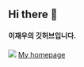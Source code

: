 ## Hi there 👋

<!--
**dlwodn17/dlwodn17** is a ✨ _special_ ✨ repository because its `README.md` (this file) appears on your GitHub profile.

Here are some ideas to get you started:

- 🔭 I’m currently working on ...
- 🌱 I’m currently learning ...
- 👯 I’m looking to collaborate on ...
- 🤔 I’m looking for help with ...
- 💬 Ask me about ...
- 📫 How to reach me: ...
- 😄 Pronouns: ...
- ⚡ Fun fact: ...
-->

#### 이재우의 깃허브입니다.
<a href="https://www.instagram.com/dlwodn_17" target="_blank" rel="noopener noreferrer"><img src="https://img.shields.io/badge/Instagram-E4405F?style=flat-square&logo=Instagram&logoColor=white"/></a>
<a href="https://dlwodn17.github.io/website2/" target="_blank" rel="noopener noreferrer">My homepage</a>
